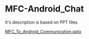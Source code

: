 # MFC-Android_Chat
It's description is based on PPT files.

[MFC_To_Android_Communication.pptx](https://github.com/Haseung-Song/MFC-Android_Chat/files/10055575/MFC_To_Android_Communication.pptx)
